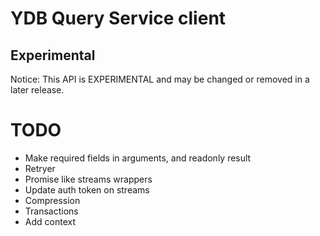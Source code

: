 # YDB Query Service client

## Experimental

Notice: This API is EXPERIMENTAL and may be changed or removed in a later release.

# TODO

- Make required fields in arguments, and readonly result
- Retryer
- Promise like streams wrappers
- Update auth token on streams
- Compression
- Transactions
- Add context
